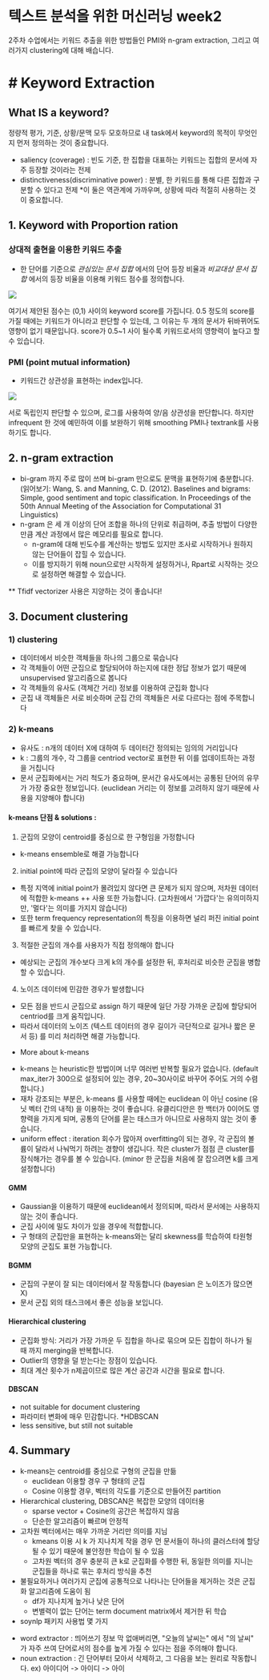 텍스트 분석을 위한 머신러닝 week2
==============

2주차 수업에서는 키워드 추출을 위한 방법들인 PMI와 n-gram extraction, 그리고 여러가지 clustering에 대해 배습니다.

# # Keyword Extraction
## What IS a keyword?
정량적 평가, 기준, 상황/문맥 모두 모호하므로 내 task에서 keyword의 목적이 무엇인지 먼저 정의하는 것이 중요합니다.
- saliency (coverage) : 빈도 기준, 한 집합을 대표하는 키워드는 집합의 문서에 자주 등장할 것이라는 전제
- distinctiveness(discriminative power) : 분별, 한 키워드를 통해 다른 집합과 구분할 수 있다고 전제
*이 둘은 역관계에 가까우며, 상황에 따라 적절히 사용하는 것이 중요합니다.

## 1. Keyword with Proportion ration

### 상대적 출현을 이용한 키워드 추출
- 한 단어를 기준으로 *관심있는 문서 집합* 에서의 단어 등장 비율과 *비교대상 문서 집합* 에서의 등장 비율을 이용해 키워드 점수를 정의합니다.

<p>
<img src = 'https://user-images.githubusercontent.com/52257022/71542505-976e7880-29aa-11ea-85a6-9dd04901a5dd.png'>
</p>

여기서 제안된 점수는 (0,1) 사이의 keyword score를 가집니다. 0.5 정도의 score를 가질 때에는 키워드가 아니라고 판단할 수 있는데, 그 이유는 두 개의 문서가 뒤바뀌어도 영향이 없기 때문입니다. score가 0.5~1 사이 될수록 키워드로서의 영향력이 높다고 할 수 있습니다.

### PMI (point mutual information)

- 키워드간 상관성을 표현하는 index입니다.

<p>
<img src = 'https://patentimages.storage.googleapis.com/07/b8/a8/3a125e705b079e/PCTKR2015012704-appb-M000001.png'>
</p>

서로 독립인지 판단할 수 있으며, 로그를 사용하여 양/음 상관성을 판단합니다. 하지만 infrequent 한 것에 예민하여 이를 보완하기 위해 smoothing PMI나 textrank를 사용하기도 합니다.

## 2. n-gram extraction

- bi-gram 까지 주로 많이 쓰며 bi-gram 만으로도 문맥을 표현하기에 충분합니다.
(읽어보기: Wang, S. and Manning, C. D. (2012). Baselines and bigrams: Simple, good sentiment and topic classification. In Proceedings of the 50th Annual Meeting of the Association for Computational 31 Linguistics)
- n-gram 은 세 개 이상의 단어 조합을 하나의 단위로 취급하며, 추출 방법이 다양한 만큼 계산 과정에서 많은 메모리를 필요로 합니다.
	- n-gram에 대해 빈도수를 계산하는 방법도 있지만 조사로 시작하거나 원하지 않는 단어들이 잡힐 수 있습니다.
	- 이를 방지하기 위해 noun으로만 시작하게 설정하거나, Rpart로 시작하는 것으로 설정하면 해결할 수 있습니다.

** Tfidf vectorizer 사용은 지양하는 것이 좋습니다!

## 3. Document clustering

### 1) clustering

- 데이터에서 비슷한 객체들을 하나의 그룹으로 묶습니다
- 각 객체들이 어떤 군집으로 할당되어야 하는지에 대한 정답 정보가 없기 때문에 unsupervised 알고리즘으로 봅니다
- 각 객체들의 유사도 (객체간 거리) 정보를 이용하여 군집화 합니다
- 군집 내 객체들은 서로 비슷하며 군집 간의 객체들은 서로 다르다는 점에 주목합니다 

### 2) k-means

- 유사도 : n개의 데이터 X에 대하여 두 데이터간 정의되는 임의의 거리입니다
- k : 그룹의 개수, 각 그룹을 centriod vector로 표현한 뒤 이를 업데이트하는 과정을 거칩니다
- 문서 군집화에서는 거리 척도가 중요하며, 문서간 유사도에서는 공통된 단어의 유무가 가장 중요한 정보입니다. (euclidean 거리는 이 정보를 고려하지 않기 때문에 사용을 지양해야 합니다)

#### k-means 단점 & solutions :

1. 군집의 모양이 centroid를 중심으로 한 구형임을 가정합니다
- k-means ensemble로 해결 가능합니다
2. initial point에 따라 군집의 모양이 달라질 수 있습니다
- 특정 지역에 initial point가 몰려있지 않다면 큰 문제가 되지 않으며, 저차원 데이터에 적합한 k-means ++ 사용 또한 가능합니다. (고차원에서 '가깝다'는 유의미하지만, '멀다'는 의미를 가지지 않습니다)
- 또한 term frequency representation의 특징을 이용하면 널리 퍼진 initial point를 빠르게 찾을 수 있습니다.
3. 적절한 군집의 개수를 사용자가 직접 정의해야 합니다
- 예상되는 군집의 개수보다 크게 k의 개수를 설정한 뒤, 후처리로 비슷한 군집을 병합할 수 있습니다.
4. 노이즈 데이터에 민감한 경우가 발생합니다
- 모든 점을 반드시 군집으로 assign 하기 때문에 일단 가장 가까운 군집에 할당되어 centriod를 크게 움직입니다.
- 따라서 데이터의 노이즈 (텍스트 데이터의 경우 길이가 극단적으로 길거나 짧은 문서 등) 를 미리 처리하면 해결 가능합니다.

* More about k-means
- k-means 는 heuristic한 방법이며 너무 여러번 반복할 필요가 없습니다. (default max_iter가 300으로 설정되어 있는 경우, 20~30사이로 바꾸어 주어도 거의 수렴합니다.)
- 재차 강조되는 부분은, k-means 를 사용할 때에는 euclidean 이 아닌 cosine (유닛 벡터 간의 내적) 을 이용하는 것이 좋습니다. 
유클리디안은 한 백터가 0이어도 영향력을 가지게 되며, 공통의 단어를 묻는 태스크가 아니므로 사용하지 않는 것이 좋습니다.
- uniform effect : iteration 회수가 많아져 overfitting이 되는 경우, 각 군집의 볼륨이 달라서 나눠먹기 하려는 경향이 생깁니다. 작은 cluster가 점점 큰 cluster를 잠식해가는 경우를 볼 수 있습니다. (minor 한 군집을 처음에 잘 잡으려면 k를 크게 설정합니다)

#### GMM

- Gaussian을 이용하기 때문에 euclidean에서 정의되며, 따라서 문서에는 사용하지 않는 것이 좋습니다.
- 군집 사이에 밀도 차이가 있을 경우에 적합합니다.
- 구 형태의 군집만을 표현하는 k-means와는 달리 skewness를 학습하여 타원형 모양의 군집도 표현 가능합니다.

#### BGMM

- 군집의 구분이 잘 되는 데이터에서 잘 작동합니다 (bayesian 은 노이즈가 많으면 X)
- 문서 군집 외의 태스크에서 좋은 성능을 보입니다.

#### Hierarchical clustering

- 군집화 방식: 거리가 가장 가까운 두 집합을 하나로 묶으며 모든 집합이 하나가 될 때 까지 merging을 반복합니다.
- Outlier의 영향을 덜 받는다는 장점이 있습니다.
- 최대 계산 횟수가 n제곱이므로 많은 계산 공간과 시간을 필요로 합니다.

#### DBSCAN

- not suitable for document clustering
- 파라미터 변화에 매우 민감합니다.
	*HDBSCAN
- less sensitive, but still not suitable

## 4. Summary

* k-means는 centroid를 중심으로 구형의 군집을 만듦
	- euclidean 이용할 경우 구 형태의 군집
	- Cosine 이용할 경우, 벡터의 각도를 기준으로 만들어진 partition
* Hierarchical clustering, DBSCAN은 복잡한 모양의 데이터용
	- sparse vector + Cosine의 공간은 복잡하지 않음
	- 단순한 알고리즘이 빠르며 안정적
* 고차원 벡터에서는 매우 가까운 거리만 의미를 지님
	- kmeans 이용 시 k 가 지나치게 작을 경우 먼 문서들이 하나의 클러스터에 할당될 수 있기 때문에 불안정한 학습이 될 수 있음
	- 고차원 벡터의 경우 충분히 큰 k로 군집화를 수행한 뒤, 동일한 의미를 지니는 군집들을 하나로 묶는 후처리 방식을 추천
* 불필요하거나 여러가지 군집에 공통적으로 나타나는 단어들을 제거하는 것은 군집화 알고리즘에 도움이 됨
	- df가 지나치게 높거나 낮은 단어
	- 변별력이 없는 단어는 term document matrix에서 제거한 뒤 학습
* soynlp 패키지 사용법 몇 가지
- word extractor : 띄어쓰기 정보 막 없애버리면, "오늘의 날씨는" 에서 "의 날씨" 가 자주 쓰여 단어로서의 점수를 높게 가질 수 있다는 점을 주의해야 합니다.
- noun extraction : 긴 단어부터 모아서 삭제하고, 그 다음을 보는 원리로 작동합니다.
	ex) 아이디어 -> 아이디 -> 아이
